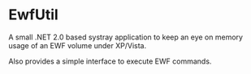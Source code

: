 EwfUtil
=======

A small .NET 2.0 based systray application to keep an eye on memory usage of an EWF volume under XP/Vista.

Also provides a simple interface to execute EWF commands.
